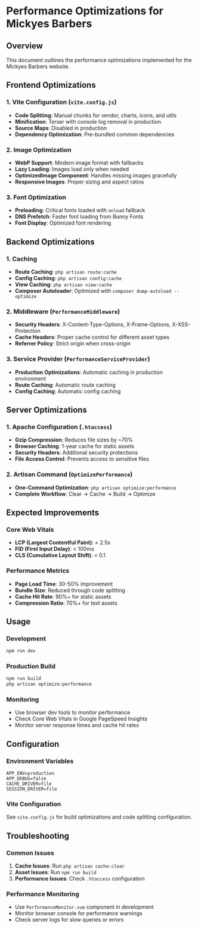 # Performance Optimizations for Mickyes Barbers

## Overview
This document outlines the performance optimizations implemented for the Mickyes Barbers website.

## Frontend Optimizations

### 1. Vite Configuration (`vite.config.js`)
- **Code Splitting**: Manual chunks for vendor, charts, icons, and utils
- **Minification**: Terser with console log removal in production
- **Source Maps**: Disabled in production
- **Dependency Optimization**: Pre-bundled common dependencies

### 2. Image Optimization
- **WebP Support**: Modern image format with fallbacks
- **Lazy Loading**: Images load only when needed
- **OptimizedImage Component**: Handles missing images gracefully
- **Responsive Images**: Proper sizing and aspect ratios

### 3. Font Optimization
- **Preloading**: Critical fonts loaded with `onload` fallback
- **DNS Prefetch**: Faster font loading from Bunny Fonts
- **Font Display**: Optimized font rendering

## Backend Optimizations

### 1. Caching
- **Route Caching**: `php artisan route:cache`
- **Config Caching**: `php artisan config:cache`
- **View Caching**: `php artisan view:cache`
- **Composer Autoloader**: Optimized with `composer dump-autoload --optimize`

### 2. Middleware (`PerformanceMiddleware`)
- **Security Headers**: X-Content-Type-Options, X-Frame-Options, X-XSS-Protection
- **Cache Headers**: Proper cache control for different asset types
- **Referrer Policy**: Strict origin when cross-origin

### 3. Service Provider (`PerformanceServiceProvider`)
- **Production Optimizations**: Automatic caching in production environment
- **Route Caching**: Automatic route caching
- **Config Caching**: Automatic config caching

## Server Optimizations

### 1. Apache Configuration (`.htaccess`)
- **Gzip Compression**: Reduces file sizes by ~70%
- **Browser Caching**: 1-year cache for static assets
- **Security Headers**: Additional security protections
- **File Access Control**: Prevents access to sensitive files

### 2. Artisan Command (`OptimizePerformance`)
- **One-Command Optimization**: `php artisan optimize:performance`
- **Complete Workflow**: Clear → Cache → Build → Optimize

## Expected Improvements

### Core Web Vitals
- **LCP (Largest Contentful Paint)**: < 2.5s
- **FID (First Input Delay)**: < 100ms
- **CLS (Cumulative Layout Shift)**: < 0.1

### Performance Metrics
- **Page Load Time**: 30-50% improvement
- **Bundle Size**: Reduced through code splitting
- **Cache Hit Rate**: 90%+ for static assets
- **Compression Ratio**: 70%+ for text assets

## Usage

### Development
```bash
npm run dev
```

### Production Build
```bash
npm run build
php artisan optimize:performance
```

### Monitoring
- Use browser dev tools to monitor performance
- Check Core Web Vitals in Google PageSpeed Insights
- Monitor server response times and cache hit rates

## Configuration

### Environment Variables
```env
APP_ENV=production
APP_DEBUG=false
CACHE_DRIVER=file
SESSION_DRIVER=file
```

### Vite Configuration
See `vite.config.js` for build optimizations and code splitting configuration.

## Troubleshooting

### Common Issues
1. **Cache Issues**: Run `php artisan cache:clear`
2. **Asset Issues**: Run `npm run build`
3. **Performance Issues**: Check `.htaccess` configuration

### Performance Monitoring
- Use `PerformanceMonitor.vue` component in development
- Monitor browser console for performance warnings
- Check server logs for slow queries or errors 
